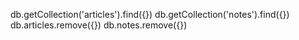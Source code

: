 db.getCollection('articles').find({})
db.getCollection('notes').find({})
db.articles.remove({})
db.notes.remove({})

